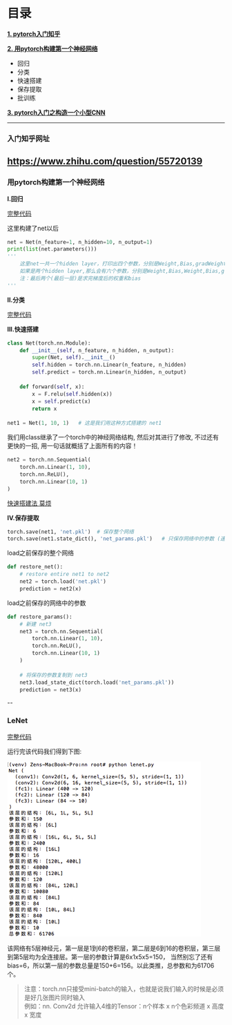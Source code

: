 # 目录

[**1. pytorch入门知乎**](#入门知乎网址)

[**2. 用pytorch构建第一个神经网络**](#用pytorch构建第一个神经网络)

 - 回归
 - 分类
 - 快速搭建
 - 保存提取
 - 批训练

[**3. pytorch入门之构造一个小型CNN**](#lenet)


---

### 入门知乎网址

https://www.zhihu.com/question/55720139
--
### 用pytorch构建第一个神经网络

**I.回归**

[完整代码](simple_regression.py)

这里构建了net以后
```python
net = Net(n_feature=1, n_hidden=10, n_output=1)
print(list(net.parameters()))
'''
    这里net一共一个hidden layer，打印出四个参数，分别是Weight,Bias,gradWeight,GradBias
    如果是两个hidden layer,那么会有六个参数，分别是Weight,Bias,Weight,Bias,gradWeight,GradBias
    注：最后两个(最后一层)是求完梯度后的权重和bias
'''
```
**II.分类**

[完整代码](simple_classifier.py)

**III.快速搭建**
```python
class Net(torch.nn.Module):
    def __init__(self, n_feature, n_hidden, n_output):
        super(Net, self).__init__()
        self.hidden = torch.nn.Linear(n_feature, n_hidden)
        self.predict = torch.nn.Linear(n_hidden, n_output)

    def forward(self, x):
        x = F.relu(self.hidden(x))
        x = self.predict(x)
        return x

net1 = Net(1, 10, 1)   # 这是我们用这种方式搭建的 net1
```
我们用class继承了一个torch中的神经网络结构, 然后对其进行了修改, 不过还有更快的一招, 用一句话就概括了上面所有的内容！
```python
net2 = torch.nn.Sequential(
    torch.nn.Linear(1, 10),
    torch.nn.ReLU(),
    torch.nn.Linear(10, 1)
)
```
[快速搭建法 莫烦](https://morvanzhou.github.io/tutorials/machine-learning/torch/3-03-fast-nn/)

**IV.保存提取**
```python
torch.save(net1, 'net.pkl')  # 保存整个网络
torch.save(net1.state_dict(), 'net_params.pkl')   # 只保存网络中的参数 (速度快, 占内存少)
```
load之前保存的整个网络
```python
def restore_net():
    # restore entire net1 to net2
    net2 = torch.load('net.pkl')
    prediction = net2(x)
```
load之前保存的网络中的参数
```python
def restore_params():
    # 新建 net3
    net3 = torch.nn.Sequential(
        torch.nn.Linear(1, 10),
        torch.nn.ReLU(),
        torch.nn.Linear(10, 1)
    )

    # 将保存的参数复制到 net3
    net3.load_state_dict(torch.load('net_params.pkl'))
    prediction = net3(x)
```

--

### LeNet

[完整代码](lenet.py)

运行完该代码我们得到下图:

![pic1](pic1.png)

该网络有5层神经元，第一层是1到6的卷积层，第二层是6到16的卷积层，第三层到第5层均为全连接层。第一层的参数计算是6x1x5x5=150，
当然别忘了还有bias=6，所以第一层的参数总量是150+6=156。以此类推，总参数和为61706个。

> 注意：torch.nn只接受mini-batch的输入，也就是说我们输入的时候是必须是好几张图片同时输入<br>
> 例如：nn. Conv2d 允许输入4维的Tensor：n个样本 x n个色彩频道 x 高度 x 宽度<br>
